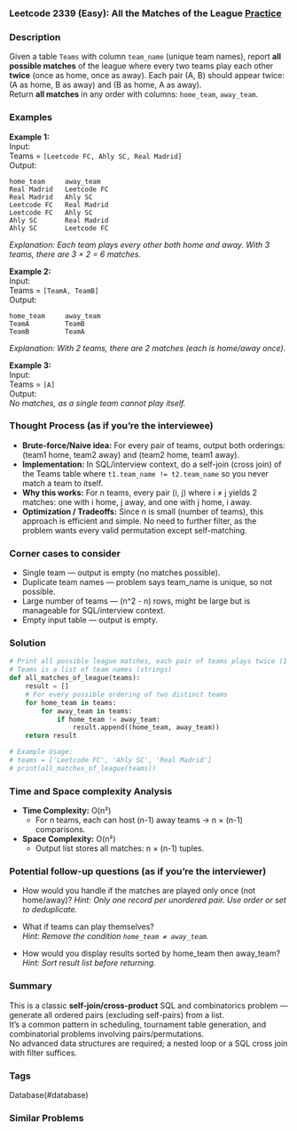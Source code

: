 ### Leetcode 2339 (Easy): All the Matches of the League [Practice](https://leetcode.com/problems/all-the-matches-of-the-league)

### Description  
Given a table `Teams` with column `team_name` (unique team names), report **all possible matches** of the league where every two teams play each other **twice** (once as home, once as away). Each pair (A, B) should appear twice: (A as home, B as away) and (B as home, A as away).  
Return **all matches** in any order with columns: `home_team`, `away_team`.

### Examples  

**Example 1:**  
Input:  
Teams = `[Leetcode FC, Ahly SC, Real Madrid]`  
Output:  
```
home_team     away_team
Real Madrid   Leetcode FC
Real Madrid   Ahly SC
Leetcode FC   Real Madrid
Leetcode FC   Ahly SC
Ahly SC       Real Madrid
Ahly SC       Leetcode FC
```
*Explanation: Each team plays every other both home and away. With 3 teams, there are 3 × 2 = 6 matches.*

**Example 2:**  
Input:  
Teams = `[TeamA, TeamB]`  
Output:  
```
home_team     away_team
TeamA         TeamB
TeamB         TeamA
```
*Explanation: With 2 teams, there are 2 matches (each is home/away once).*

**Example 3:**  
Input:  
Teams = `[A]`  
Output:  
*No matches, as a single team cannot play itself.*

### Thought Process (as if you’re the interviewee)  
- **Brute-force/Naive idea:** For every pair of teams, output both orderings: (team1 home, team2 away) and (team2 home, team1 away).  
- **Implementation:** In SQL/interview context, do a self-join (cross join) of the Teams table where `t1.team_name != t2.team_name` so you never match a team to itself.
- **Why this works:** For n teams, every pair (i, j) where i ≠ j yields 2 matches: one with i home, j away, and one with j home, i away.  
- **Optimization / Tradeoffs:** Since n is small (number of teams), this approach is efficient and simple. No need to further filter, as the problem wants every valid permutation except self-matching.

### Corner cases to consider  
- Single team — output is empty (no matches possible).
- Duplicate team names — problem says team_name is unique, so not possible.
- Large number of teams — \(n^2 - n\) rows, might be large but is manageable for SQL/interview context.
- Empty input table — output is empty.

### Solution

```python
# Print all possible league matches, each pair of teams plays twice (1 home, 1 away)
# Teams is a list of team names (strings)
def all_matches_of_league(teams):
    result = []
    # For every possible ordering of two distinct teams
    for home_team in teams:
        for away_team in teams:
            if home_team != away_team:
                result.append((home_team, away_team))
    return result

# Example Usage:
# teams = ['Leetcode FC', 'Ahly SC', 'Real Madrid']
# print(all_matches_of_league(teams))
```

### Time and Space complexity Analysis  

- **Time Complexity:** O(n²)  
  - For n teams, each can host (n-1) away teams → n × (n-1) comparisons.
- **Space Complexity:** O(n²)  
  - Output list stores all matches: n × (n-1) tuples.

### Potential follow-up questions (as if you’re the interviewer)  

- How would you handle if the matches are played only once (not home/away)?
  *Hint: Only one record per unordered pair. Use order or set to deduplicate.*

- What if teams can play themselves?  
  *Hint: Remove the condition `home_team ≠ away_team`.*

- How would you display results sorted by home_team then away_team?  
  *Hint: Sort result list before returning.*

### Summary
This is a classic **self-join/cross-product** SQL and combinatorics problem — generate all ordered pairs (excluding self-pairs) from a list.  
It’s a common pattern in scheduling, tournament table generation, and combinatorial problems involving pairs/permutations.  
No advanced data structures are required; a nested loop or a SQL cross join with filter suffices.

### Tags
Database(#database)

### Similar Problems
